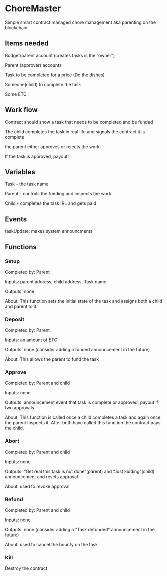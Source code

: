 # ChoreMaster
Simple smart contract managed chore management aka parenting on the blockchain

## Items needed
Budget/parent account (creates tasks is the “owner”)

Parent (approver) accounts

Task to be completed for a price (Do the dishes)

Someone(child) to complete the task

Some ETC

## Work flow
Contract should show a task that needs to be completed and be funded

The child completes the task in real life and signals the contract it is complete

the parent either approves or rejects the work

If the task is approved, payout!


## Variables

Task – the task name

Parent - controls the funding and inspects the work

Child - completes the task IRL and gets paid

## Events
taskUpdate: makes system announcments


## Functions

### Setup
Completed by: Parent

Inputs: parent address, child address, Task name

Outputs: none

About: This function sets the initial state of the task and assigns both a child and parent to it.

### Deposit
Completed by: Parent

Inputs: an amount of ETC

Outputs: none (consider adding a funded announcement in the future)

About: This allows the parent to fund the task

### Approve
Completed by: Parent and child

Inputs: none

Outputs: announcement event that task is complete or approved, payout if two approvals

About: This function is called once a child completes a task and again once the parent inspects it. After both have called this function the contract pays the child.

### Abort
Completed by: Parent and child

Inputs: none

Outputs: “Get real this task is not done”(parent) and “Just kidding”(child) announcement and resets approval 

About: used to revoke approval

### Refund
Completed by: Parent and child

Inputs: none

Outputs: none (consider adding a “Task defunded” announcement in the future)

About: used to cancel the bounty on the task

### Kill
Destroy the contract
